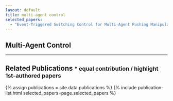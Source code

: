 ```yaml
---
layout: default
title: multi-agent control
selected_papers:   
  - "Event-Triggered Switching Control for Multi-Agent Pushing Manipulation with Contact Changes"
---
```


## Multi-Agent Control

<!-- INTRO -->

---

## Related Publications <small>* equal contribution / highlight 1st-authored papers </small>
{% assign publications = site.data.publications %}
{% include publication-list.html selected_papers=page.selected_papers %}